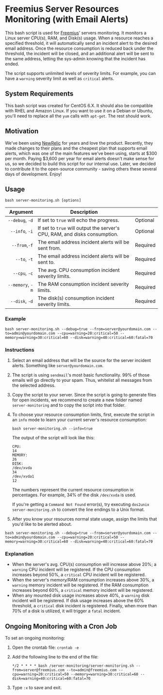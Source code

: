 # Freemius Server Resources Monitoring (with Email Alerts)

This bash script is used for [Freemius](https://freemius.com)' servers monitoring. It monitors a Linux server CPU(s), RAM, and Disk(s) usage. When a resource reaches a specified threshold, it will automatically send an incident alert to the desired email address. Once the resource consumption is reduced back under the threshold, the incident will be closed, and an additional alert will be sent to the same address, letting the sys-admin knowing that the incident has ended.

The script supports unlimited levels of severity limits. For example, you can have a `warning` severity limit as well as `critical` alerts.

## System Requirements
This bash script was created for CentOS 6.X. It should also be compatible with RHEL and Amazon Linux.
If you want to use it on a Debian or Ubuntu, you'll need to replace all the `yum` calls with `apt-get`. The rest should work.

## Motivation
We've been using [NewRelic](https://newrelic.com) for years and love the product. Recently, they made changes to their plans and the cheapest plan that supports email alerts, which was one of the main features we've been using, starts at $300 per month. Paying $3,600 per year for email alerts doesn't make sense for us, so we decided to build this script for our internal use. Later, we decided to contribute it to the open-source community - saving others these several days of development. Enjoy!

## Usage
`bash server-monitoring.sh [options]`

|         Argument | Description                                                                |          |
|-----------------:|----------------------------------------------------------------------------|----------|
|  `--debug`, `-d` | If set to `true` will echo the progress.                                   | Optional |
|   `--info`, `-i` | If set to `true` will output the server's CPU, RAM, and disks consumption. | Optional |
|    `--from`,`-f` | The email address incident alerts will be sent from.                       | Required |
|     `--to`, `-t` | The email address incident alerts will be sent to.                         | Required |
|    `--cpu`, `-c` | The avg. CPU consumption incident severity limits.                         | Required |
| `--memory`, `-m` | The RAM consumption incident severity limits.                              | Required |
|   `--disk`, `-d` | The disk(s) consumption incident severity limits.                          | Required |

### Example
`bash server-monitoring.sh --debug=true --from=server@yourdomain.com --to=admin@yourdomain.com --cpu=warning=20:critical=50 --memory=warning=30:critical=60 --disk=warning=40:critical=60:fatal=70`

### Instructions
1. Select an email address that will be the source for the server incident alerts. Something like `server@yourdomain.com`.
2. The script is using `sendmail`'s most basic functionality. 99% of those emails will go directly to your spam. Thus, whitelist all messages from the selected address.
3. Copy the script to your server. Since the script is going to generate files for open incidents, we recommend to create a new folder named `server-monitoring` and to copy the script into that folder.
4. To choose your resource consumption limits, first, execute the script in an `info` mode to learn your current server's resource consumption:

    `bash server-monitoring.sh --info=true`

    The output of the script will look like this:
    ```
    CPU:
    14
    MEMORY:
    26
    DISK:
    /dev/xvda
    34
    /dev/xvda1
    12
    ```
    The numbers represent the current resource consumption in percentages. For example, 34% of the disk `/dev/xvda` is used.
    
    If you're getting a `Command Not Found` error(s), try executing `dos2unix server-monitoring.sh` to convert the line endings to a Unix format.
5. After you know your resources normal state usage, assign the limits that you'd like to be alerted about.

`bash server-monitoring.sh --debug=true --from=server@yourdomain.com --to=admin@yourdomain.com --cpu=warning=20:critical=50 --memory=warning=30:critical=60 --disk=warning=40:critical=60:fatal=70`

### Explanation
- When the server's avg. CPU(s) consumption will increase above 20%; a `warning` CPU incident will be registered. If the CPU consumption increases beyond 50%, a `critical` CPU incident will be registered.
- When the server's memory/RAM consumption increases above 30%, a `warning` memory incident will be registered. If the RAM consumption increases beyond 60%, a `critical` memory incident will be registered.
- When any mounted disk usage increases above 40%, a `warning` disk incident will be registered. If disk usage increases above the 60% threshold, a `critical` disk incident is registered. Finally, when more than 70% of a disk is utilized, it will trigger a `fatal` incident.

## Ongoing Monitoring with a Cron Job
To set an ongoing monitoring:
1. Open the crontab file: `crontab -e`
2. Add the following line to the end of the file:

   `*/2 * * * * bash /server-monitoring/server-monitoring.sh --from=server@freemius.com --to=admin@freemius.com --cpu=warning=20:critical=50 --memory=warning=30:critical=60 --disk=warning=40:critical=60:fatal=70`
3. Type `:x` to save and exit.
